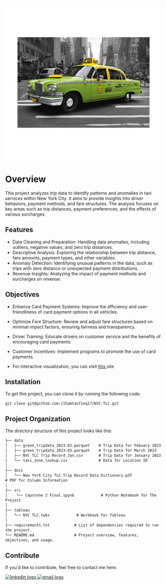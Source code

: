﻿![Header](./data/Untitled_design-11.png)

# Overview
This project analyzes trip data to identify patterns and anomalies in taxi services within New York City. It aims to provide insights into driver behaviors, payment methods, and fare structures. The analysis focuses on key areas such as trip distances, payment preferences, and the effects of various surcharges.

## Features
- Data Cleaning and Preparation: Handling data anomalies, including outliers, negative values, and zero trip distances.
- Descriptive Analysis: Exploring the relationship between trip distance, fare amounts, payment types, and other variables.
- Anomaly Detection: Identifying unusual patterns in the data, such as trips with zero distance or unexpected payment distributions.
- Revenue Insights: Analyzing the impact of payment methods and surcharges on revenue.

## Objectives
- Enhance Card Payment Systems: Improve the efficiency and user-friendliness of card payment options in all vehicles.
- Optimize Fare Structure: Review and adjust fare structures based on minimal impact factors, ensuring fairness and transparency.
- Driver Training: Educate drivers on customer service and the benefits of encouraging card payments.
- Customer Incentives: Implement programs to promote the use of card payments.

- For interactive visualization, you can visit <a href="https://public.tableau.com/views/NYCTLC_17227619678100/NYCTLC2?:language=en-US&:sid=&:redirect=auth&:display_count=n&:origin=viz_share_link"> this </a> site 

## Installation

To get this project, you can clone it by running the following code:

    git clone git@github.com:ilhamtaufieq17/NYC-TLC.git

    
## Project Organization

The directory structure of this project looks like this:

    ├── data
    │   ├── green_tripdata_2023-02.parquet    # Trip Data for Febuary 2023
    │   ├── green_tripdata_2023-03.parquet    # Trip Data for March 2023
    │   ├── NYC TLC Trip Record_Jan.csv       # Trip Data for January 2023
    |   └── taxi_zone_lookup.csv              # Data for Location ID
    │
    ├── docs
    │   └── New York City TLC Trip Record Data Dictionary.pdf              # PDF for Column Information
    │
    ├── src
    │    └── Capstone 2 Final.ipynb            # Python Notebook for The Project
    │
    ├── tableau
    │   └── NYC TLC.twbx            # Workbook for Tableau
    |
    ├── requirements.txt           # List of dependencies required to run the project.
    └── README.md                  # Project overview, features, objectives, and usage.

## Contribute

If you'd like to contribute, feel free to contact me here:

<a href="https://www.linkedin.com/in/ilham-taufieq-julfianto/" target="_blank">
    <img src="https://raw.githubusercontent.com/maurodesouza/profile-readme-generator/master/src/assets/icons/social/linkedin/default.svg" width="52" height="40" alt="linkedin logo"/>
  </a>
  <a href="mailto:taufieq17@gmail.com" target="_blank">
    <img src="https://raw.githubusercontent.com/maurodesouza/profile-readme-generator/master/src/assets/icons/social/gmail/default.svg"  width="52" height="40" alt="gmail logo"/>
  </a>
